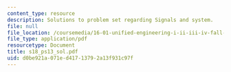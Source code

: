 ```yaml
---
content_type: resource
description: Solutions to problem set regarding Signals and system.
file: null
file_location: /coursemedia/16-01-unified-engineering-i-ii-iii-iv-fall-2005-spring-2006/d0be921a071ed41713792a13f931c97f_s18_ps13_sol.pdf
file_type: application/pdf
resourcetype: Document
title: s18_ps13_sol.pdf
uid: d0be921a-071e-d417-1379-2a13f931c97f
---
```

